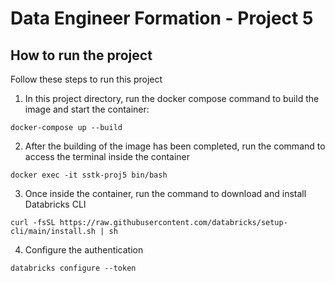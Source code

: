 # Data Engineer Formation - Project 5

## How to run the project

Follow these steps to run this project

1. In this project directory, run the docker compose command to build the image and start the container:

``docker-compose up --build``

2. After the building of the image has been completed, run the command to access the terminal inside the container

`docker exec -it sstk-proj5 bin/bash`

3. Once inside the container, run the command to download and install Databricks CLI

`curl -fsSL https://raw.githubusercontent.com/databricks/setup-cli/main/install.sh | sh`

4. Configure the authentication

`databricks configure --token`

